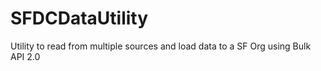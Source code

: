# SFDCDataUtility
Utility to read from multiple sources and load data to a SF Org using Bulk API 2.0
